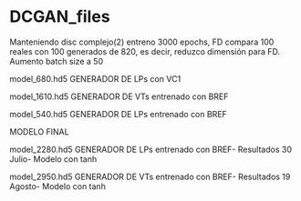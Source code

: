 # DCGAN_files
Manteniendo disc complejo(2) entreno 3000 epochs, FD compara 100 reales con 100 generados de 820, es decir, reduzco dimensión para FD. Aumento batch size a 50

model_680.hd5 GENERADOR DE LPs con VC1

model_1610.hd5 GENERADOR DE VTs entrenado con BREF

model_540.hd5 GENERADOR DE LPs entrenado con BREF

MODELO FINAL

model_2280.hd5 GENERADOR DE LPs entrenado con BREF- Resultados 30 Julio- Modelo con tanh

model_2950.hd5 GENERADOR DE VTs entrenado con BREF- Resultados 19 Agosto- Modelo con tanh
